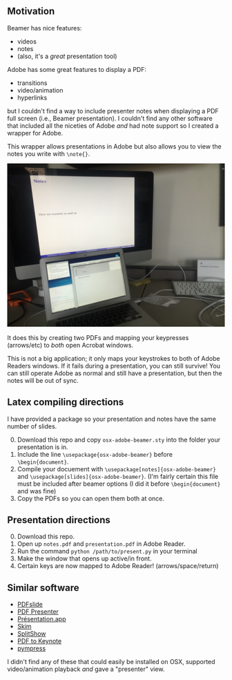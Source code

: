 
## Motivation
Beamer has nice features:

* videos
* notes
* (also, it's a *great* presentation tool)

Adobe has some great features to display a PDF:

* transitions
* video/animation
* hyperlinks

but I couldn't find a way to include presenter notes when displaying a PDF full
screen (i.e., Beamer presentation). I couldn't find any other software that
included all the niceties of Adobe *and* had note support so I created a
wrapper for Adobe.

This wrapper allows presentations in Adobe but also allows you to view the
notes you write with `\note{}`.

![](speaker_view.jpg)

It does this by creating two PDFs and mapping your keypresses (arrows/etc) to
*both* open Acrobat windows.

This is not a big application; it only maps your keystrokes to both of Adobe
Readers windows. If it fails during a presentation, you can still survive! You
can still operate Adobe as normal and still have a presentation, but then the
notes will be out of sync.

## Latex compiling directions
I have provided a package so your presentation and notes have the same number
of slides.

0. Download this repo and copy `osx-adobe-beamer.sty` into the folder your
   presentation is in.
1. Include the line `\usepackage{osx-adobe-beamer}` before `\begin{document}`.
2. Compile your docuement with `\usepackage[notes]{osx-adobe-beamer}` and `\usepackage[slides]{osx-adobe-beamer}`. 
(I'm fairly certain this file must be included after beamer options (I did it
   before `\begin{document}` and was fine)
3. Copy the PDFs so you can open them both at once.

## Presentation directions
0. Download this repo.
1. Open up `notes.pdf` and `presentation.pdf` in Adobe Reader.
2. Run the command `python /path/to/present.py` in your terminal
3. Make the window that opens up active/in front.
4. Certain keys are now mapped to Adobe Reader! (arrows/space/return)

## Similar software
* [PDFslide](http://sourceforge.net/projects/pdfslide/)
* [PDF Presenter](http://pdfpresenter.sourceforge.net/)
* [Présentation.app](http://iihm.imag.fr/blanch/software/osx-presentation/)
* [Skim](http://tex.stackexchange.com/a/21857/29873)
* [SplitShow](http://code.google.com/p/splitshow/)
* [PDF to Keynote](http://www.cs.hmc.edu/~oneill/freesoftware/pdftokeynote.html)
* [pympress](http://pympress.org/)

I didn't find any of these that could easily be installed on OSX, supported
video/animation playback *and* gave a "presenter" view.
